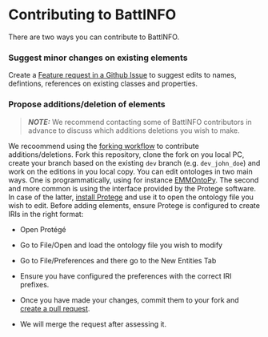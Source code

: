 # Contributing to BattINFO
There are two ways you can contribute to BattINFO.
### Suggest minor changes on existing elements
Create a [Feature request in a Github Issue](https://docs.github.com/en/issues/tracking-your-work-with-issues/creating-an-issue) to suggest edits to names, defintions, references on existing classes and properties. 
### Propose additions/deletion of elements
> **_NOTE:_**  We recommend contacting some of BattINFO contributors in advance to discuss which additions deletions you wish to make.  

We recoommend using the [forking workflow](https://www.atlassian.com/git/tutorials/comparing-workflows/forking-workflow) to contribute additions/deletions. Fork this repository, clone the fork on you local PC, create your branch based on the existing ```dev``` branch (e.g. ```dev_john_doe```) and work on the editions in you local copy. You can edit ontologes in two main ways. One is programmatically, using for instance [EMMOntoPy](https://github.com/emmo-repo/EMMOntoPy). The second and more common is using the interface provided by the Protege software. In case of the latter, [install Protege](https://protege.stanford.edu/) and use it to open the ontology file you wish to edit. Before adding elements, ensure Protege is configured to create IRIs in the right format:  
* Open Protégé
* Go to File/Open and load the ontology file you wish to modify
* Go to File/Preferences and there go to the New Entities Tab
* Ensure you have configured the preferences with the correct IRI prefixes.

* Once you have made your changes, commit them to your fork and [create a pull request](https://docs.github.com/en/pull-requests/collaborating-with-pull-requests/proposing-changes-to-your-work-with-pull-requests/creating-a-pull-request).
* We will merge the request after assessing it.